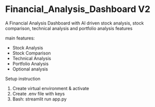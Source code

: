 # Financial_Analysis_Dashboard V2
A Financial Analysis Dashboard with AI driven stock analysis, stock comparison, technical analysis and portfolio analysis features

main features:
* Stock Analysis
* Stock Comparison
* Technical Analysis
* Portfolio Analysis
* Optional analysis

Setup instruction
1. Create virtual environment & activate
2. Create .env file with keys
3. Bash: streamlit run app.py
